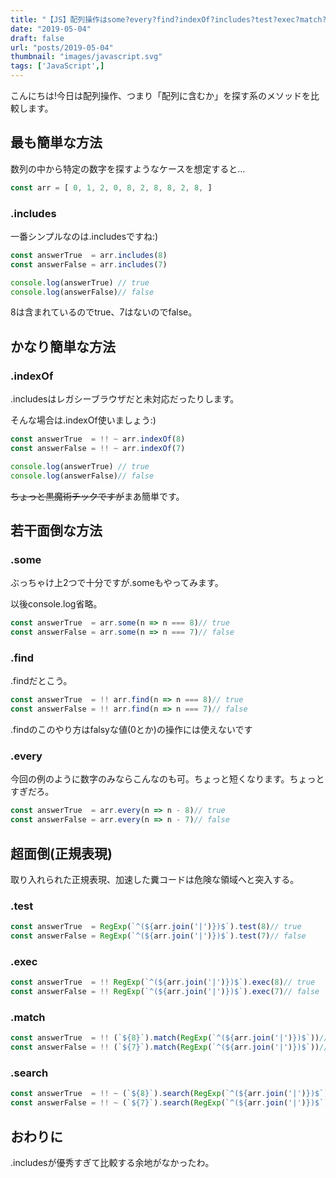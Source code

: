 ```yaml
---
title: "【JS】配列操作はsome?every?find?indexOf?includes?test?exec?match?search?"
date: "2019-05-04"
draft: false
url: "posts/2019-05-04"
thumbnail: "images/javascript.svg"
tags: ['JavaScript',]
---
```


こんにちは!今日は配列操作、つまり「配列に含むか」を探す系のメソッドを比較します。

## 最も簡単な方法

数列の中から特定の数字を探すようなケースを想定すると...

```javascript
const arr = [ 0, 1, 2, 0, 8, 2, 8, 8, 2, 8, ]
```

### .includes

一番シンプルなのは.includesですね:)
```javascript
const answerTrue  = arr.includes(8)
const answerFalse = arr.includes(7)

console.log(answerTrue) // true
console.log(answerFalse)// false
```
8は含まれているのでtrue、7はないのでfalse。

## かなり簡単な方法

### .indexOf

.includesはレガシーブラウザだと未対応だったりします。

そんな場合は.indexOf使いましょう:)

```javascript
const answerTrue  = !! ~ arr.indexOf(8)
const answerFalse = !! ~ arr.indexOf(7)

console.log(answerTrue) // true
console.log(answerFalse)// false
```

~~ちょっと黒魔術チックですが~~まあ簡単です。


## 若干面倒な方法

### .some

ぶっちゃけ上2つで十分ですが.someもやってみます。

以後console.log省略。
```javascript
const answerTrue  = arr.some(n => n === 8)// true
const answerFalse = arr.some(n => n === 7)// false
```
### .find

.findだとこう。

```javascript
const answerTrue  = !! arr.find(n => n === 8)// true
const answerFalse = !! arr.find(n => n === 7)// false
```

.findのこのやり方はfalsyな値(0とか)の操作には使えないです

### .every

今回の例のように数字のみならこんなのも可。ちょっと短くなります。ちょっとすぎだろ。

```javascript
const answerTrue  = arr.every(n => n - 8)// true
const answerFalse = arr.every(n => n - 7)// false
```

## 超面倒(正規表現)

取り入れられた正規表現、加速した糞コードは危険な領域へと突入する。

### .test

```javascript
const answerTrue  = RegExp(`^(${arr.join('|')})$`).test(8)// true
const answerFalse = RegExp(`^(${arr.join('|')})$`).test(7)// false
```

### .exec

```javascript
const answerTrue  = !! RegExp(`^(${arr.join('|')})$`).exec(8)// true
const answerFalse = !! RegExp(`^(${arr.join('|')})$`).exec(7)// false
```

### .match

```javascript
const answerTrue  = !! (`${8}`).match(RegExp(`^(${arr.join('|')})$`))// true
const answerFalse = !! (`${7}`).match(RegExp(`^(${arr.join('|')})$`))// false
```

### .search

```javascript
const answerTrue  = !! ~ (`${8}`).search(RegExp(`^(${arr.join('|')})$`))// true
const answerFalse = !! ~ (`${7}`).search(RegExp(`^(${arr.join('|')})$`))// false
```


## おわりに
.includesが優秀すぎて比較する余地がなかったわ。